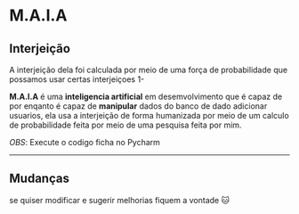 # M.A.I.A
## Interjeição
A interjeição dela foi calculada por meio de uma força de probabilidade que possamos usar certas interjeiçoes
1-

**M.A.I.A** é uma **inteligencia artificial** em desemvolvimento que é capaz de por 
enqanto é capaz de __manipular__ dados do banco de dado adicionar usuarios, ela 
usa a interjeição de forma humanizada por meio de um calculo de 
probabilidade feita por meio de uma pesquisa feita por mim.

*OBS*: Execute o codigo ficha no Pycharm
***
## Mudanças
se quiser modificar e sugerir melhorias fiquem a vontade :cat:

    
